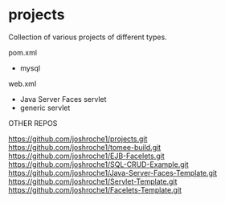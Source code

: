 # projects
Collection of various projects of different types.

pom.xml
- mysql

web.xml
- Java Server Faces servlet
- generic servlet

OTHER REPOS

https://github.com/joshroche1/projects.git
https://github.com/joshroche1/tomee-build.git
https://github.com/joshroche1/EJB-Facelets.git
https://github.com/joshroche1/SQL-CRUD-Example.git
https://github.com/joshroche1/Java-Server-Faces-Template.git
https://github.com/joshroche1/Servlet-Template.git
https://github.com/joshroche1/Facelets-Template.git
